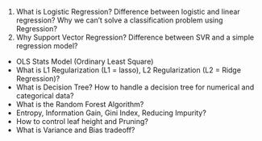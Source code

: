 01. What is Logistic Regression? Difference between logistic and linear regression? Why we can’t solve a classification problem using Regression?
02. Why Support Vector Regression? Difference between SVR and a simple regression model?
* OLS Stats Model (Ordinary Least Square)
* What is L1 Regularization (L1 = lasso), L2 Regularization (L2 = Ridge Regression)?
* What is Decision Tree? How to handle a decision tree for numerical and categorical data?
* What is the Random Forest Algorithm?
* Entropy, Information Gain, Gini Index, Reducing Impurity?
* How to control leaf height and Pruning?
* What is Variance and Bias tradeoff?